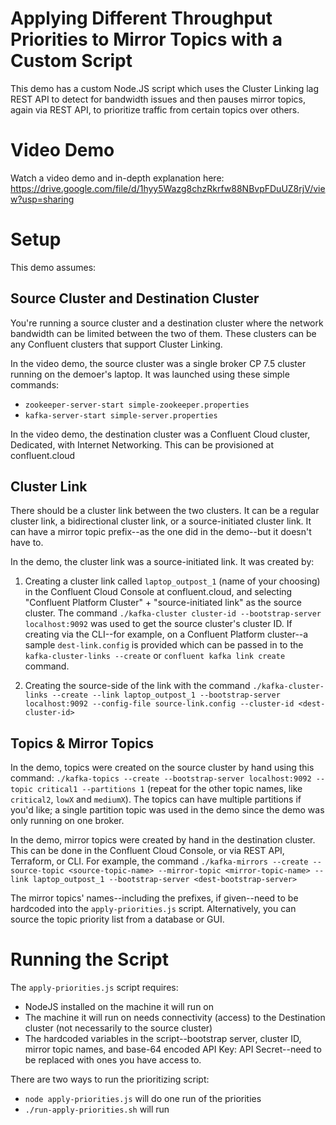 # Applying Different Throughput Priorities to Mirror Topics with a Custom Script

This demo has a custom Node.JS script which uses the Cluster Linking lag REST API to detect for bandwidth issues and then pauses mirror topics, again via REST API, to prioritize traffic from certain topics over others.

# Video Demo

Watch a video demo and in-depth explanation here: https://drive.google.com/file/d/1hyy5Wazg8chzRkrfw88NBvpFDuUZ8rjV/view?usp=sharing

# Setup

This demo assumes:

## Source Cluster and Destination Cluster

You're running a source cluster and a destination cluster where the network bandwidth can be limited between the two of them. These clusters can be any Confluent clusters that support Cluster Linking.

In the video demo, the source cluster was a single broker CP 7.5 cluster running on the demoer's laptop. It was launched using these simple commands:

* `zookeeper-server-start simple-zookeeper.properties`
* `kafka-server-start simple-server.properties`

In the video demo, the destination cluster was a Confluent Cloud cluster, Dedicated, with Internet Networking. This can be provisioned at confluent.cloud

## Cluster Link

There should be a cluster link between the two clusters. It can be a regular cluster link, a bidirectional cluster link, or a source-initiated cluster link. It can have a mirror topic prefix--as the one did in the demo--but it doesn't have to.

In the demo, the cluster link was a source-initiated link. It was created by:

1. Creating a cluster link called `laptop_outpost_1` (name of your choosing) in the Confluent Cloud Console at confluent.cloud, and selecting "Confluent Platform Cluster" + "source-initiated link" as the source cluster. The command `./kafka-cluster cluster-id --bootstrap-server localhost:9092` was used to get the source cluster's cluster ID. If creating via the CLI--for example, on a Confluent Platform cluster--a sample `dest-link.config` is provided which can be passed in to the `kafka-cluster-links --create` or `confluent kafka link create` command.

1. Creating the source-side of the link with the command `./kafka-cluster-links --create --link laptop_outpost_1 --bootstrap-server localhost:9092 --config-file source-link.config --cluster-id <dest-cluster-id>`

## Topics & Mirror Topics

In the demo, topics were created on the source cluster by hand using this command: `./kafka-topics --create --bootstrap-server localhost:9092 --topic critical1 --partitions 1` (repeat for the other topic names, like `critical2`, `lowX` and `mediumX`). The topics can have multiple partitions if you'd like; a single partition topic was used in the demo since the demo was only running on one broker.

In the demo, mirror topics were created by hand in the destination cluster. This can be done in the Confluent Cloud Console, or via REST API, Terraform, or CLI. For example, the command `./kafka-mirrors --create --source-topic <source-topic-name> --mirror-topic <mirror-topic-name> --link laptop_outpost_1 --bootstrap-server <dest-bootstrap-server>`

The mirror topics' names--including the prefixes, if given--need to be hardcoded into the `apply-priorities.js` script. Alternatively, you can source the topic priority list from a database or GUI.

# Running the Script

The `apply-priorities.js` script requires:

* NodeJS installed on the machine it will run on
* The machine it will run on needs connectivity (access) to the Destination cluster (not necessarily to the source cluster)
* The hardcoded variables in the script--bootstrap server, cluster ID, mirror topic names, and base-64 encoded API Key: API Secret--need to be replaced with ones you have access to.

There are two ways to run the prioritizing script:

* `node apply-priorities.js` will do one run of the priorities
* `./run-apply-priorities.sh` will run 